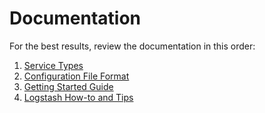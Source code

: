 # Documentation

For the best results, review the documentation in this order:

1. [Service Types](service_types.md)
1. [Configuration File Format](configuration.md)
1. [Getting Started Guide](getting_started.md)
1. [Logstash How-to and Tips](logstash.md)

